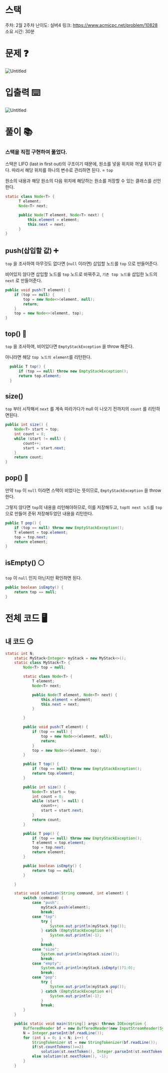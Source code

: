 # 스택

주차: 2월 2주차
난이도: 실버4
링크: https://www.acmicpc.net/problem/10828 
소요 시간: 30분

# 문제 ❓

![Untitled](https://github.com/BE-Archive/Algorithm-Study/assets/76868151/38eadaae-1586-4212-86fa-04dfafebd721)

# 입출력 ⌨️

![Untitled](https://github.com/BE-Archive/Algorithm-Study/assets/76868151/273b1134-0d8b-44a4-95bc-e6136f201e33)

# 풀이 📚

### 스택을 직접 구현하여 풀었다.

스택은 LIFO (last in first out)의 구조이기 때문에, 원소를 넣을 위치와 꺼낼 위치가 같다. 따라서 해당 위치를 하나의 변수로 관리하면 된다. = `top`

원소의 내용과 해당 원소의 다음 위치에 해당하는 원소를 저장할 수 있는 클래스를 선언한다. 

```java
static class Node<T> {
      T element;
      Node<T> next;

      public Node(T element, Node<T> next) {
          this.element = element;
          this.next = next;
      }
}
```

## push(삽입할 값) ➕

`top` 을 조사하여 아무것도 없다면 (`null` 이라면) 삽입할 노드를 `top` 으로 만들어준다.

비어있지 않다면 삽입할 노드를 `top` 노드로 바꿔주고, `기존 top 노드를` 삽입한 노드의 `next` 로 만들어준다.

```java
public void push(T element) {
    if (top == null) {
        top = new Node<>(element, null);
        return;
    }
    top = new Node<>(element, top);
}
```

## top() 🗼

`top` 을 조사하여, 비어있다면 `EmptyStackException` 을 throw 해준다.

아니라면 해당 `top 노드의 element`를 리턴한다.

```java
  public T top() {
      if (top == null) throw new EmptyStackException();
      return top.element;
  }
```

## size()

`top` 부터 시작해서 `next` 를 계속 따라가다가 null 이 나오기 전까지의 `count` 를 리턴하면된다.

```java
public int size() {
    Node<T> start = top;
    int count = 0;
    while (start != null) {
        count++;
        start = start.next;
    }
    return count;
}
```

## pop() 🍿

만약 `top` 이 `null` 이라면  스택이 비었다는 뜻이므로, `EmptyStackException` 을 throw 한다.

그렇지 않다면 `top`의 내용을 리턴해야하므로, 이를 저장해두고, `top의 next 노드`를 `top`으로 만들어 준뒤 저장해두었던 내용을 리턴한다.

```java
public T pop() {
    if (top == null) throw new EmptyStackException();
    T element = top.element;
    top = top.next;
    return element;
}
```

## isEmpty() ⚪

`top` 이 `null` 인지 아닌지만 확인하면 된다.

```java
public boolean isEmpty() {
    return top == null;
}
```

# 전체 코드 🖥️

## 내 코드 😏

```java
static int N;
    static MyStack<Integer> myStack = new MyStack<>();
    static class MyStack<T> {
        Node<T> top = null;

        static class Node<T> {
            T element;
            Node<T> next;

            public Node(T element, Node<T> next) {
                this.element = element;
                this.next = next;
            }

        }

        public void push(T element) {
            if (top == null) {
                top = new Node<>(element, null);
                return;
            }
            top = new Node<>(element, top);
        }

        public T top() {
            if (top == null) throw new EmptyStackException();
            return top.element;
        }

        public int size() {
            Node<T> start = top;
            int count = 0;
            while (start != null) {
                count++;
                start = start.next;
            }
            return count;
        }

        public T pop() {
            if (top == null) throw new EmptyStackException();
            T element = top.element;
            top = top.next;
            return element;
        }

        public boolean isEmpty() {
            return top == null;
        }

    }

    static void solution(String command, int element) {
        switch (command) {
            case "push":
                myStack.push(element);
                break;
            case "top":
                try {
                    System.out.println(myStack.top());
                } catch (EmptyStackException e){
                    System.out.println(-1);
                }
                break;
            case "size":
                System.out.println(myStack.size());
                break;
            case "empty":
                System.out.println(myStack.isEmpty()?1:0);
                break;
            case "pop":
                try {
                    System.out.println(myStack.pop());
                } catch (EmptyStackException e){
                    System.out.println(-1);
                }
                break;
        }
    }

    public static void main(String[] args) throws IOException {
        BufferedReader bf = new BufferedReader(new InputStreamReader(System.in));
        N = Integer.parseInt(bf.readLine());
        for (int i = 0; i < N; i++) {
            StringTokenizer st = new StringTokenizer(bf.readLine());
            if(st.countTokens()==2)
                solution(st.nextToken(), Integer.parseInt(st.nextToken()));
            else solution(st.nextToken(), -1);
        }
    }
```